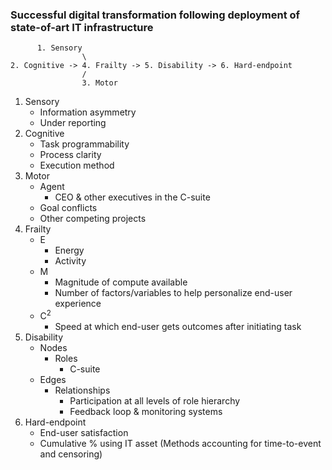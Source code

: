 ### Successful digital transformation following deployment of state-of-art IT infrastructure

```
      1. Sensory
                \
2. Cognitive -> 4. Frailty -> 5. Disability -> 6. Hard-endpoint 
                /
                3. Motor
```

1. Sensory
   - Information asymmetry
   - Under reporting
2. Cognitive
   - Task programmability
   - Process clarity
   - Execution method
3. Motor
   - Agent
     - CEO & other executives in the C-suite
   - Goal conflicts
   - Other competing projects
4. Frailty
   - E
     - Energy
     - Activity
   - M
     - Magnitude of compute available
     - Number of factors/variables to help personalize end-user experience
   - $\text{C}^2$
     - Speed at which end-user gets outcomes after initiating task
5. Disability
   - Nodes
     - Roles
       - C-suite
   - Edges
     - Relationships
       - Participation at all levels of role hierarchy
       - Feedback loop & monitoring systems
7. Hard-endpoint
   - End-user satisfaction
   - Cumulative % using IT asset (Methods accounting for time-to-event and censoring)
